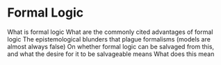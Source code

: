# Formal Logic

What is formal logic
What are the commonly cited advantages of formal logic
The epistemological blunders that plague formalisms (models are almost always false)
On whether formal logic can be salvaged from this, and what the desire for it to be salvageable means
What does this mean
